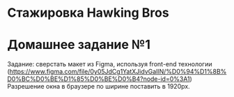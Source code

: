 ﻿# Стажировка Hawking Bros 
# Домашнее задание №1 
 Задание: сверстать макет из Figma, используя front-end технологии (https://www.figma.com/file/0y05JdCg1YatXJidvGaIlN/%D0%94%D1%8B%D0%BC%D0%BE%D1%85%D0%BE%D0%B4?node-id=0%3A1)
Разрешение окна в браузере по ширине поставить в 1920px. 

